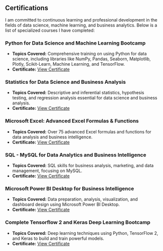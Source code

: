 ## Certifications
I am committed to continuous learning and professional development in the fields of data science, machine learning, and business analytics. Below is a list of specialized courses I have completed:

### Python for Data Science and Machine Learning Bootcamp
- **Topics Covered:** Comprehensive training on using Python for data science, including libraries like NumPy, Pandas, Seaborn, Matplotlib, Plotly, Scikit-Learn, Machine Learning, and TensorFlow.
- **Certificate:** [View Certificate](https://www.udemy.com/certificate/UC-0d3d45fe-60f7-4455-b011-41dfa374e58e/)

### Statistics for Data Science and Business Analysis
- **Topics Covered:** Descriptive and inferential statistics, hypothesis testing, and regression analysis essential for data science and business analysis.
- **Certificate:** [View Certificate](https://www.udemy.com/certificate/UC-82127b76-e17b-4777-9ed6-cf8fd88317a8/)

### Microsoft Excel: Advanced Excel Formulas & Functions
- **Topics Covered:** Over 75 advanced Excel formulas and functions for data analysis and business intelligence.
- **Certificate:** [View Certificate](https://www.udemy.com/certificate/UC-13faccf9-1f27-4ba7-889e-ddecd0dd3531/)

### SQL - MySQL for Data Analytics and Business Intelligence
- **Topics Covered:** SQL skills for business analysis, marketing, and data management, focusing on MySQL.
- **Certificate:** [View Certificate](https://www.udemy.com/certificate/UC-43d99ef1-5787-43a4-9743-548c43a4ff0d/)

### Microsoft Power BI Desktop for Business Intelligence
- **Topics Covered:** Data preparation, analysis, visualization, and dashboard design using Microsoft Power BI Desktop.
- **Certificate:** [View Certificate](https://www.udemy.com/certificate/UC-34a474b7-18c3-4b50-95c5-d885c7f04c8f/)

### Complete Tensorflow 2 and Keras Deep Learning Bootcamp
- **Topics Covered:** Deep learning techniques using Python, TensorFlow 2, and Keras to build and train powerful models.
- **Certificate:** [View Certificate](https://www.udemy.com/certificate/UC-23b433ec-2be6-4ad4-8635-126a2dcb6f38/)
